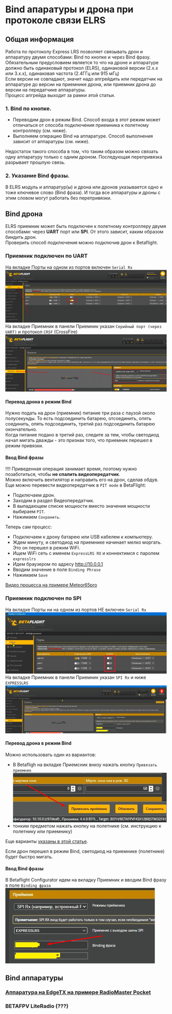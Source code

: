 # Bind апаратуры и дрона при протоколе связи ELRS

## Общая информация
Работа по протоколу Express LRS позволяет связывать дрон и аппаратуру двумя способами: Bind по кнопке и через Bind фразу.  
Обязательным предусловием является то что на дроне и аппаратуре должно быть одинаковый протокол (ELRS), одинаковой версии (2.х.х или 3.х.х), одинаковая частота (2.4ГГц или 915 мГц)  
Если версии не совпадают, значит надо апгрейдить или передатчик на аппаратуре до версии на приемнике дрона, или приемник дрона до версии на передатчике аппаратуры.  
Процесс апгрейда выходит за рамки этой статьи.
 
### 1. Bind по кнопке.  
 - Переводим дрон в режим Bind. Способ входа в этот режим может отличаться от способа подключения приемника к полетному контроллеру (см. ниже).  
 - Выполняем операцию Bind на аппаратуре. Способ  выполнения зависит от аппаратуры (см. ниже).  
 
Недостаток такого способа в том, что таким образом можно связать одну аппаратуру только с одним дроном. Последующая перепривязка разрывает прошлую связь.

### 2. Указание Bind фразы.  
В ELRS модуль и аппаратур(ы) и дрона или дронов указывается одно и тоже ключевое слово (Bind фраза). И тогда все аппаратуры и дроны с этим словом могут работать без перепривязки.  

## Bind дрона
ELRS приемник может быть подключен к полетному контроллеру двумя способами: через **UART** порт или **SPI**. От этого зависит, каким образом биндить дрон.  
Проверить способ подключения можно подключив дрон к Betaflight. 

### Приемник подключен по UART
На вкладке Порты на одном из портов включен `Serial Rx ` 
![](UART_Ports.png)  
На вкладке Приемник в панели Приемник указан `Серийный порт (через UART)` и протокол `CRSF` (CrossFire)
![](UART_Receiver.png)  

#### Перевод дрона в режим Bind
Нужно подать на дрон (приемник) питание три раза с паузой около полусекунды. То есть подсоединить батарею, отсоединить, опять соединить, опять подсоединить, третий раз подсоединить батарею окончательно.  
Когда питание подано в третий раз, следите за тем, чтобы светодиод начал мигать дважды - это признак того, что приемник перешел в режим привязки.

#### Ввод Bind фразы
!!!! Приведенная операция занимает время, поэтому нужно позаботиться, чтобы **не спалить видеопередатчик**.  
Можно включить вентилятор и направить его на дрон, сделав обдув.  
Еще можно перевести видеопередатчик в `PIT mode` в BetaFlight:  
 - Подключаем дрон. 
 - Заходим в раздел Видеопередатчик. 
 - В выпадающем списке мощности вместо значения мощности выбираем `PIT`. 
 - Нажимаем `Сохранить`.

Теперь сам процесс:  
 - Подключаем к дрону батарею или USB кабелем к компьютеру.
 - Ждем минуту, и светодиод на приемнике начинает мелко моргать. Это он перешел в режим WiFi.  
 - Ищем  WiFi сеть с именем  `ExpressLRS RX` и коннектимся с паролем `expresslrs`  
 - Идем браузером по адресу http://10.0.0.1
 - Вводим значение в поле `Binding Phrase`
 - Нажимаем `Save`

[Видео процесса на примере Meteor65pro](Rx_SetBindPhraseOverWiFi.mp4.mp4)
 
### Приемник подключен по SPI
На вкладке Порты ни на одном из портов НЕ включен `Serial Rx`  
![](SPI_Ports.jpg)  
На вкладке Приемник в панели Приемник указан `SPI Rx` и ниже `EXPRESSLRS ` 
![](SPI_Receiver.jpg)  

#### Перевод дрона в режим Bind
Можно использовать один из вариантов:
 - В Betafligh на вкладке Приемсник внизу нажать кнопку `Привязать приемник`  
 ![](SPI_BindButton.png) 
 - тонким предметом нажать кнопку на полетнике (см. инструкцию к полетнику или приемнику)

Еще варианты [указаны в этой статье](https://support.betafpv.com/hc/en-us/articles/4403742839705-How-to-Bind-with-F4-Betaflight-FC-SPI-ExpressLRS-Receiver).

Если дрон перешел в режим Bind, светодиод на приемнике (полетнике) будет быстро мигать.  

#### Ввод Bind фразы
В Betaflight Configurator идем на вкладку Приемник и вводим Bind фразу в поле `Binding фраза`  
![](SPI_BindPhrase.png)  


## Bind аппаратуры
### [Аппаратура на EdgeTX на примере RadioMaster Pocket](10_Аппаратура(Пульты)/90_Модели/10_Radiomaster/01_Pocket/10_Bind.md)  
### BETAFPV LiteRadio (???)


